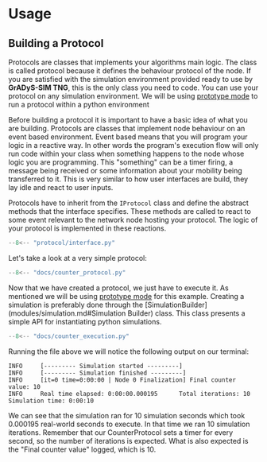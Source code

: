 # Usage
## Building a Protocol

Protocols are classes that implements your algorithms main logic. The class is
called protocol because it defines the behaviour protocol of the node. If you
are satisfied with the simulation environment provided ready to use by **GrADyS-SIM
TNG**, this is the only class you need to code. You can use your protocol on any
simulation environment. We will be using [prototype mode](execution.md#prototype-mode)
to run a protocol within a python environment

Before building a protocol it is important to have a basic idea of what you are
building. Protocols are classes that implement node behaviour on an event based
environment. Event based means that you will program your logic in a reactive
way. In other words the program's execution flow will only run code within your
class when something happens to the node whose logic you are programming. This
"something" can be a timer firing, a message being received or some information
about your mobility being transferred to it. This is very similar to how user
interfaces are build, they lay idle and react to user inputs.

Protocols have to inherit from the `IProtocol` class and define the abstract
methods that the interface specifies. These methods are called to react to some
event relevant to the network node hosting your protocol. The logic of your
protocol is implemented in these reactions. 

``` py title="protocol.interface.py"
--8<-- "protocol/interface.py"
```

Let's take a look at a very simple protocol:

``` py title="counter_protocol.py"
--8<-- "docs/counter_protocol.py"
```

Now that we have created a protocol, we just have to execute it. As mentioned we
will be using [prototype mode](execution.md#prototype-mode) for this example. Creating
a simulation is preferably done through the [SimulationBuilder](modules/simulation.md#Simulation Builder) 
class. This class presents a simple API for instantiating python simulations. 

``` py title="counter_execution.py"
--8<-- "docs/counter_execution.py"
```


Running the file above we will notice the following output on our terminal:

```
INFO     [--------- Simulation started ---------]
INFO     [--------- Simulation finished ---------]
INFO     [it=0 time=0:00:00 | Node 0 Finalization] Final counter value: 10
INFO     Real time elapsed: 0:00:00.000195      Total iterations: 10    Simulation time: 0:00:10
```

We can see that the simulation ran for 10 simulation seconds which took 0.000195 
real-world seconds to execute. In that time we ran 10 simulation iterations. Remember
that our CounterProtocol sets a timer for every second, so the number of iterations
is expected. What is also expected is the "Final counter value" logged, which is 10.